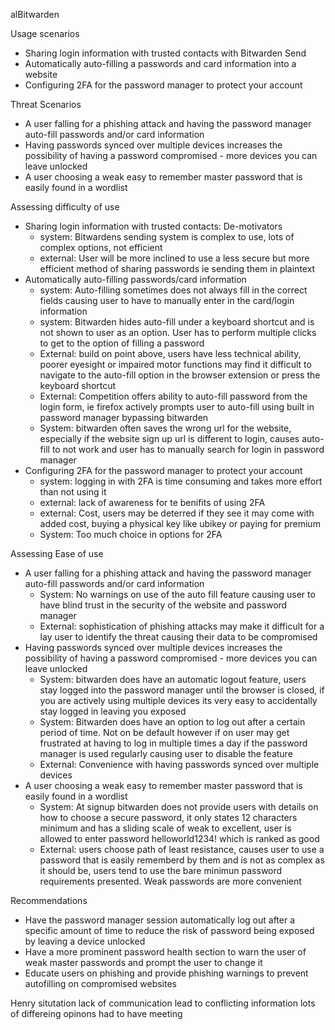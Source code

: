  alBitwarden

Usage scenarios
- Sharing login information with trusted contacts with Bitwarden Send
- Automatically auto-filling a passwords and card information into a website 
- Configuring 2FA for the password manager to protect your account

Threat Scenarios
- A user falling for a phishing attack and having the password manager auto-fill passwords and/or card information
- Having passwords synced over multiple devices increases the possibility of having a password compromised - more devices you can leave unlocked 
- A user choosing a weak easy to remember master password that is easily found in a wordlist


Assessing difficulty of use 
- Sharing login information with trusted contacts: De-motivators
	- system: Bitwardens sending system is complex to use, lots of complex options, not efficient 
	- external: User will be more inclined to use a less secure but more efficient method of sharing passwords ie sending them in plaintext
- Automatically auto-filling passwords/card information
	- system: Auto-filling sometimes does not always fill in the correct fields causing user to have to manually enter in the card/login information
	- system: Bitwarden hides auto-fill under a keyboard shortcut and is not shown to user as an option. User has to perform multiple clicks to get to the option of filling a password
	- External: build on point above, users have less technical ability, poorer eyesight or impaired motor functions may find it difficult to navigate to the auto-fill option in the browser extension or press the keyboard shortcut
	- External: Competition offers ability to auto-fill password from the login form, ie firefox actively prompts user to auto-fill using built in password manager bypassing bitwarden
	- System: bitwarden often saves the wrong url for the website, especially if the website sign up url is different to login, causes auto-fill to not work and user has to manually search for login in password manager
- Configuring 2FA for the password manager to protect your account
	- system: logging in with 2FA is time consuming and takes more effort than not using it
	- external: lack of awareness for te benifits of using 2FA
	- external: Cost, users may be deterred if they see it may come with added cost, buying a physical key like ubikey or paying for premium
	- System: Too much choice in options for 2FA

Assessing Ease of use
-  A user falling for a phishing attack and having the password manager auto-fill passwords and/or card information
	- System: No warnings on use of the auto fill feature causing user to have blind trust in the security of the website and password manager
	- External: sophistication of phishing attacks may make it difficult for a lay user to identify the threat causing their data to be compromised
- Having passwords synced over multiple devices increases the possibility of having a password compromised - more devices you can leave unlocked 
	- System: bitwarden does have an automatic logout feature, users stay logged into the password manager until the browser is closed, if you are actively using multiple devices its very easy to accidentally stay logged in leaving you exposed
	- System: Bitwarden does have an option to log out after a certain period of time. Not on be default however if on user may get frustrated at having to log in multiple times a day if the password manager is used regularly causing user to disable the feature
	- External: Convenience with having passwords synced over multiple devices
- A user choosing a weak easy to remember master password that is easily found in a wordlist
	- System: At signup bitwarden does not provide users with details on how to choose a secure password, it only states 12 characters minimum and has a sliding scale of weak to excellent, user is allowed to enter password helloworld1234! which is ranked as good
	- External: users choose path of least resistance, causes user to use a password that is easily rememberd by them and is not as complex as it should be, users tend to use the bare minimun password requirements presented. Weak passwords are more convenient 

Recommendations  
- Have the password manager session automatically log out after a specific amount of time to reduce the risk of password being exposed by leaving a device unlocked  
- Have a more prominent password health section to warn the user of weak master passwords and prompt the user to change it
- Educate users on phishing and provide phishing warnings to prevent autofilling on compromised websites


Henry situtation
lack of communication lead to conflicting information
lots of differeing opinons
had to have meeting